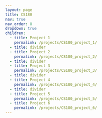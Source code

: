 ```yaml
---
layout: page
title: CS180
nav: true
nav_order: 8
dropdown: true
children:
  - title: Project 1
    permalink: /projects/CS180_project_1/
  - title: divider
  - title: Project 2
    permalink: /projects/CS180_project_2/
  - title: divider
  - title: Project 3
    permalink: /projects/CS180_project_3/
  - title: divider
  - title: Project 4
    permalink: /projects/CS180_project_4/
  - title: divider
  - title: Project 5
    permalink: /projects/CS180_project_5/
  - title: Project 6
    permalink: /projects/CS180_project_6/
---
```

